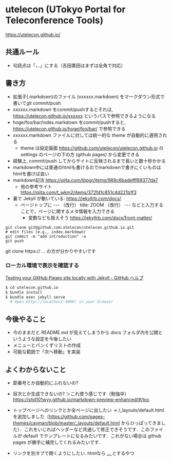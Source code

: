 # utelecon (UTokyo Portal for Teleconference Tools)

https://utelecon.github.io/


## 共通ルール
* 句読点は「，．」にする（吉田栗田はまずは全角で対応）

## 書き方

* 拡張子(.markdown)のファイル (xxxxxx.markdown) をマークダウン形式で書いてgit commit/push
* xxxxxx.markdown をcommit/pushするとそれは, https://utelecon.github.io/xxxxxx というパスで参照できるようになる
* hoge/foo/bar/index.markdown をcommit/pushすると, https://utelecon.github.io/hoge/foo/bar/  で参照できる
* xxxxxx.markdown ファイルに対しては統一的な theme が自動的に適用される
  * theme は設定画面 https://github.com/utelecon/utelecon.github.io  の settings のページの下の方 (github pages) から変更できる
* 経験上, commit/push してからサイトに反映されるまで長いと数十秒かかる
* markdown中には普通のhtmlも書けるのでmarkdownで書きにくいものはhtmlを書けば良い
* markdown記法 https://qiita.com/tbpgr/items/989c6badefff69377da7
  * 他の参考サイト https://qiita.com/t_wkm2/items/372fd1c851c4d221b1f3
* 裏で Jekyll が動いている: https://jekyllrb.com/docs/
  * ページトップに --- （改行） title: ZOOM （改行） --- などと入力することで，ページに関するメタ情報を入力できる
    * 変数なども扱えそう https://jekyllrb.com/docs/front-matter/

```
git clone git@github.com:utelecon/utelecon.github.io.git
# edit files (e.g., index.markdown)
git commit -m "add introduction" -a
git push
```
git clone https:// ... の方が分かりやすいです

### ローカル環境で表示を確認する
[Testing your GitHub Pages site locally with Jekyll - GitHub ヘルプ](https://help.github.com/ja/github/working-with-github-pages/testing-your-github-pages-site-locally-with-jekyll)

```bash
$ cd utelecon.github.io
$ bundle install
$ bundle exec jekyll serve
  # Open http://localhost:4000/ in your browser
```

## 今後やること
* 今のままだと README.md が見えてしまうから docs フォルダ内を公開というような設定を今後したい
* メニューとパンくずリストの作成
* 可能な範囲で「次へ移動」を実装


## よくわからないこと

* 節番号とか自動的にふれないの?
* 目次とか生成できないの?
＞これ使う感じです（勉強中）
https://shd101wyy.github.io/markdown-preview-enhanced/#/toc

* トップページへのリンクとか全ページに出したい → /_layouts/default.html を追加しました（https://github.com/pages-themes/cayman/blob/master/_layouts/default.html からひっぱってきました）．これをいじればヘッダーなど共通して修正できそうです．このファイルが default でテンプレートになるみたいです．これがない場合は github pages が勝手に補完してくれるみたいです．
* リンクを別タブで開くようにしたい. htmlなら <a href="xxxx.html" target="_blank"> ... </a> とするやつ
